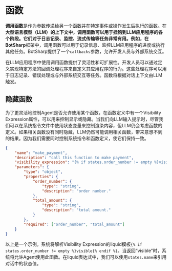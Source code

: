 # 函数

**调用函数**是作为参数传递给另一个函数并在特定事件或操作发生后执行的函数。在**大型语言模型（LLM）**的上下文中，调用函数可以用于挂钩到LLM应用程序的各个阶段。它们对于日志记录、监控、流式传输等任务非常有用。例如，在**BotSharp**框架中，调用函数可以用于记录信息、监控LLM应用程序的进度或执行其他任务。BotSharp提供了一个`callbacks`参数，允许开发人员与外部系统交互。

在LLM应用程序中使用调用函数提供了灵活性和可扩展性。开发人员可以通过定义实现特定方法的回调处理程序来自定义其应用程序的行为。这些处理程序可以用于日志记录、错误处理或与外部系统交互等任务。函数将根据对话上下文由LLM触发。

## 隐藏函数

为了更灵活地控制Agent是否允许使用某个函数，在函数定义中有一个Visibility Expression属性，可以用来控制显示或隐藏。当我们向LLM输入提示时，尽管我们可以在系统指令文件中使用状态变量来控制渲染内容，但LLM仍会考虑函数的定义。如果相关函数没有同时隐藏，LLM仍然可能调用相关函数，带来意想不到的结果。因为我们需要同时控制系统指令和函数定义，使它们保持一致。

```json
{
    "name": "make_payment",
    "description": "call this function to make payment",
    "visibility_expression": "{% if states.order_number != empty %}visible{% endif %}",
    "parameters": {
        "type": "object",
        "properties": {
            "order_number": {
                "type": "string",
                "description": "order number."
            },
            "total_amount": {
                "type": "string",
                "description": "total amount."
            }
        },
        "required": ["order_number", "total_amount"]
    }
}
```

以上是一个示例。系统将解析Visibility Expression的liquid模板`{% if states.order_number != empty %}visible{% endif %}`。当返回“visible”时，系统将允许Agent使用此函数。在liquid表达式中，我们可以使用`states.name`来引用对话中的状态值。